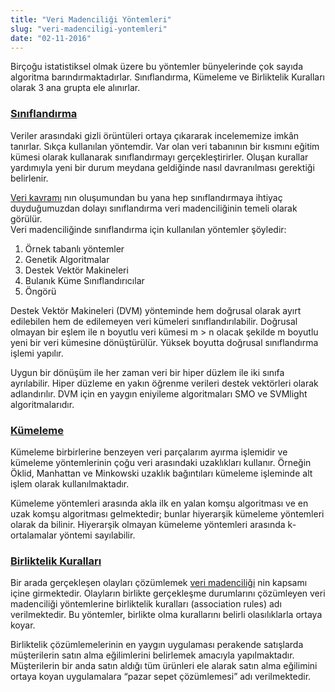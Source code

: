 ```yaml
---
title: "Veri Madenciliği Yöntemleri"
slug: "veri-madenciligi-yontemleri"
date: "02-11-2016"
---
```


Birçoğu istatistiksel olmak üzere bu yöntemler bünyelerinde çok sayıda algoritma barındırmaktadırlar. Sınıflandırma, Kümeleme ve Birliktelik Kuralları olarak 3 ana grupta ele alınırlar.  


### [Sınıflandırma](#siniflandirma)

Veriler arasındaki gizli örüntüleri ortaya çıkararak incelememize imkân tanırlar. Sıkça kullanılan yöntemdir. Var olan veri tabanının bir kısmını eğitim kümesi olarak kullanarak sınıflandırmayı gerçekleştirirler. Oluşan kurallar yardımıyla yeni bir durum meydana geldiğinde nasıl davranılması gerektiği belirlenir.

[Veri kavramı](https://mevlutcanvar.com.tr/veri-kavrami-ve-madenciligi) nın oluşumundan bu yana hep sınıflandırmaya ihtiyaç duyduğumuzdan dolayı sınıflandırma veri madenciliğinin temeli olarak görülür.  
Veri madenciliğinde sınıflandırma için kullanılan yöntemler şöyledir:

1.  Örnek tabanlı yöntemler
2.  Genetik Algoritmalar
3.  Destek Vektör Makineleri
4.  Bulanık Küme Sınıflandırıcılar
5.  Öngörü

Destek Vektör Makineleri (DVM) yönteminde hem doğrusal olarak ayırt edilebilen hem de edilemeyen veri kümeleri sınıflandırılabilir. Doğrusal olmayan bir eşlem ile n boyutlu veri kümesi m > n olacak şekilde m boyutlu yeni bir veri kümesine dönüştürülür. Yüksek boyutta doğrusal sınıflandırma işlemi yapılır.

Uygun bir dönüşüm ile her zaman veri bir hiper düzlem ile iki sınıfa ayrılabilir. Hiper düzleme en yakın öğrenme verileri destek vektörleri olarak adlandırılır. DVM için en yaygın eniyileme algoritmaları SMO ve SVMlight algoritmalarıdır.  


### [Kümeleme](#kumeleme)

Kümeleme birbirlerine benzeyen veri parçalarım ayırma işlemidir ve kümeleme yöntemlerinin çoğu veri arasındaki uzaklıkları kullanır. Örneğin Öklid, Manhattan ve Minkowski uzaklık bağıntıları kümeleme işleminde alt işlem olarak kullanılmaktadır.

Kümeleme yöntemleri arasında akla ilk en yalan komşu algoritması ve en uzak komşu algoritması gelmektedir; bunlar hiyerarşik kümeleme yöntemleri olarak da bilinir. Hiyerarşik olmayan kümeleme yöntemleri arasında k-ortalamalar yöntemi sayılabilir.  


### [Birliktelik Kuralları](#birliktelik-kurallari)

Bir arada gerçekleşen olayları çözümlemek [veri madenciliği](https://mevlutcanvar.com.tr/veri-madenciligi-asamalari/#veri-madenciligi-asamasi) nin kapsamı içine girmektedir. Olayların birlikte gerçekleşme durumlarını çözümleyen veri madenciliği yöntemlerine birliktelik kuralları (association rules) adı verilmektedir. Bu yöntemler, birlikte olma kurallarını belirli olasılıklarla ortaya koyar.

Birliktelik çözümlemelerinin en yaygın uygulaması perakende satışlarda müşterilerin satın alma eğilimlerini belirlemek amacıyla yapılmaktadır. Müşterilerin bir anda satın aldığı tüm ürünleri ele alarak satın alma eğilimini ortaya koyan uygulamalara “pazar sepet çözümlemesi” adı verilmektedir.
